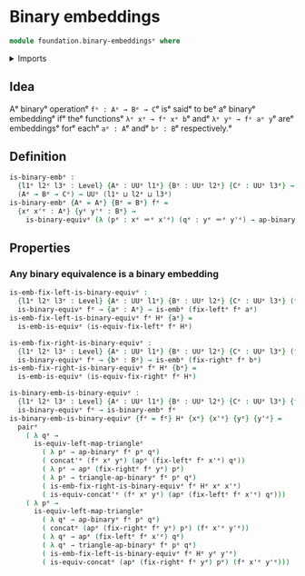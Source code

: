 # Binary embeddings

```agda
module foundation.binary-embeddingsᵉ where
```

<details><summary>Imports</summary>

```agda
open import foundation.action-on-identifications-binary-functionsᵉ
open import foundation.action-on-identifications-functionsᵉ
open import foundation.binary-equivalencesᵉ
open import foundation.dependent-pair-typesᵉ
open import foundation.identity-typesᵉ
open import foundation.universe-levelsᵉ

open import foundation-core.embeddingsᵉ
open import foundation-core.equivalencesᵉ
```

</details>

## Idea

Aᵉ binaryᵉ operationᵉ `fᵉ : Aᵉ → Bᵉ → C`ᵉ isᵉ saidᵉ to beᵉ aᵉ binaryᵉ embeddingᵉ ifᵉ theᵉ
functionsᵉ `λᵉ xᵉ → fᵉ xᵉ b`ᵉ andᵉ `λᵉ yᵉ → fᵉ aᵉ y`ᵉ areᵉ embeddingsᵉ forᵉ eachᵉ `aᵉ : A`ᵉ andᵉ
`bᵉ : B`ᵉ respectively.ᵉ

## Definition

```agda
is-binary-embᵉ :
  {l1ᵉ l2ᵉ l3ᵉ : Level} {Aᵉ : UUᵉ l1ᵉ} {Bᵉ : UUᵉ l2ᵉ} {Cᵉ : UUᵉ l3ᵉ} →
  (Aᵉ → Bᵉ → Cᵉ) → UUᵉ (l1ᵉ ⊔ l2ᵉ ⊔ l3ᵉ)
is-binary-embᵉ {Aᵉ = Aᵉ} {Bᵉ = Bᵉ} fᵉ =
  {xᵉ x'ᵉ : Aᵉ} {yᵉ y'ᵉ : Bᵉ} →
    is-binary-equivᵉ (λ (pᵉ : xᵉ ＝ᵉ x'ᵉ) (qᵉ : yᵉ ＝ᵉ y'ᵉ) → ap-binaryᵉ fᵉ pᵉ qᵉ)
```

## Properties

### Any binary equivalence is a binary embedding

```agda
is-emb-fix-left-is-binary-equivᵉ :
  {l1ᵉ l2ᵉ l3ᵉ : Level} {Aᵉ : UUᵉ l1ᵉ} {Bᵉ : UUᵉ l2ᵉ} {Cᵉ : UUᵉ l3ᵉ} (fᵉ : Aᵉ → Bᵉ → Cᵉ) →
  is-binary-equivᵉ fᵉ → {aᵉ : Aᵉ} → is-embᵉ (fix-leftᵉ fᵉ aᵉ)
is-emb-fix-left-is-binary-equivᵉ fᵉ Hᵉ {aᵉ} =
  is-emb-is-equivᵉ (is-equiv-fix-leftᵉ fᵉ Hᵉ)

is-emb-fix-right-is-binary-equivᵉ :
  {l1ᵉ l2ᵉ l3ᵉ : Level} {Aᵉ : UUᵉ l1ᵉ} {Bᵉ : UUᵉ l2ᵉ} {Cᵉ : UUᵉ l3ᵉ} (fᵉ : Aᵉ → Bᵉ → Cᵉ) →
  is-binary-equivᵉ fᵉ → {bᵉ : Bᵉ} → is-embᵉ (fix-rightᵉ fᵉ bᵉ)
is-emb-fix-right-is-binary-equivᵉ fᵉ Hᵉ {bᵉ} =
  is-emb-is-equivᵉ (is-equiv-fix-rightᵉ fᵉ Hᵉ)

is-binary-emb-is-binary-equivᵉ :
  {l1ᵉ l2ᵉ l3ᵉ : Level} {Aᵉ : UUᵉ l1ᵉ} {Bᵉ : UUᵉ l2ᵉ} {Cᵉ : UUᵉ l3ᵉ} {fᵉ : Aᵉ → Bᵉ → Cᵉ} →
  is-binary-equivᵉ fᵉ → is-binary-embᵉ fᵉ
is-binary-emb-is-binary-equivᵉ {fᵉ = fᵉ} Hᵉ {xᵉ} {x'ᵉ} {yᵉ} {y'ᵉ} =
  pairᵉ
    ( λ qᵉ →
      is-equiv-left-map-triangleᵉ
        ( λ pᵉ → ap-binaryᵉ fᵉ pᵉ qᵉ)
        ( concat'ᵉ (fᵉ xᵉ yᵉ) (apᵉ (fix-leftᵉ fᵉ x'ᵉ) qᵉ))
        ( λ pᵉ → apᵉ (fix-rightᵉ fᵉ yᵉ) pᵉ)
        ( λ pᵉ → triangle-ap-binaryᵉ fᵉ pᵉ qᵉ)
        ( is-emb-fix-right-is-binary-equivᵉ fᵉ Hᵉ xᵉ x'ᵉ)
        ( is-equiv-concat'ᵉ (fᵉ xᵉ yᵉ) (apᵉ (fix-leftᵉ fᵉ x'ᵉ) qᵉ)))
    ( λ pᵉ →
      is-equiv-left-map-triangleᵉ
        ( λ qᵉ → ap-binaryᵉ fᵉ pᵉ qᵉ)
        ( concatᵉ (apᵉ (fix-rightᵉ fᵉ yᵉ) pᵉ) (fᵉ x'ᵉ y'ᵉ))
        ( λ qᵉ → apᵉ (fix-leftᵉ fᵉ x'ᵉ) qᵉ)
        ( λ qᵉ → triangle-ap-binaryᵉ fᵉ pᵉ qᵉ)
        ( is-emb-fix-left-is-binary-equivᵉ fᵉ Hᵉ yᵉ y'ᵉ)
        ( is-equiv-concatᵉ (apᵉ (fix-rightᵉ fᵉ yᵉ) pᵉ) (fᵉ x'ᵉ y'ᵉ)))
```